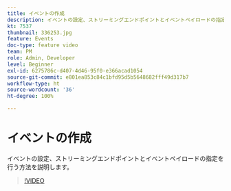 ```yaml
---
title: イベントの作成
description: イベントの設定、ストリーミングエンドポイントとイベントペイロードの指定を行う方法を説明します。
kt: 7537
thumbnail: 336253.jpg
feature: Events
doc-type: feature video
team: PM
role: Admin, Developer
level: Beginner
exl-id: 6275786c-d407-4d46-95f0-e366acad1054
source-git-commit: e801ea853c84c1bfd95d5b5648682fff49d317b7
workflow-type: ht
source-wordcount: '36'
ht-degree: 100%

---
```


# イベントの作成

イベントの設定、ストリーミングエンドポイントとイベントペイロードの指定を行う方法を説明します。

>[!VIDEO](https://video.tv.adobe.com/v/336253?quality=12&learn=on)
